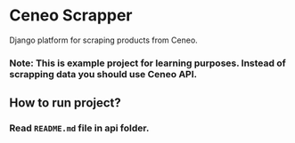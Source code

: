 # Ceneo Scrapper
Django platform for scraping products from Ceneo.
### Note: This is example project for learning purposes. Instead of scrapping data you should use Ceneo API.
## How to run project?
### Read `README.md` file in api folder.